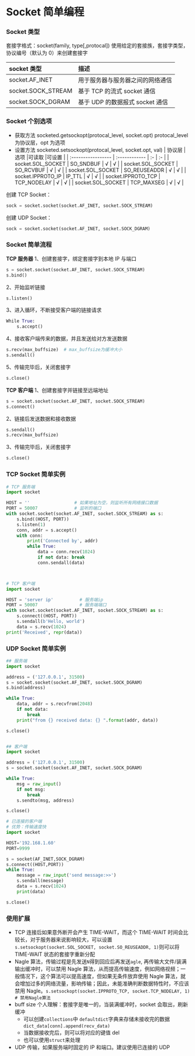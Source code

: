 # Socket 简单编程

### Socket 类型

套接字格式：socket(family, type[,protocal]) 使用给定的套接族，套接字类型，协议编号（默认为 0）来创建套接字

| socket 类型        | 描述                             |
| :----------------- | :------------------------------- |
| socket.AF_INET     | 用于服务器与服务器之间的网络通信 |
| socket.SOCK_STREAM | 基于 TCP 的流式 socket 通信      |
| socket.SOCK_DGRAM  | 基于 UDP 的数据报式 socket 通信  |

### Socket 个别选项

* 获取方法 socketed.getsockopt(protocal_level, socket.opt) protocal_level 为协议层，opt 为选项
* 设置方法 socketed.setsockopt(protocal_level, socket.opt, val)
  | 协议层 | 选项 |可读取 |可设置 |
  | :----------------- | :------------ | :- | :- |
  | socket.SOL_SOCKET | SO_SNDBUF | √ | √ |
  | socket.SOL_SOCKET | SO_RCVBUF | √ | √ |
  | socket.SOL_SOCKET | SO_REUSEADDR | √ | √ |
  | socket.IPPROTO_IP | IP_TTL | √ | √ |
  | socket.IPPROTO_TCP | TCP_NODELAY | √ | √ |
  | socket.SOL_SOCKET | TCP_MAXSEG | √ | √ |

创建 TCP Socket：

```Python
sock = socket.socket(socket.AF_INET, socket.SOCK_STREAM)
```

创建 UDP Socket：

```Python
sock = socket.socket(socket.AF_INET, socket.SOCK_DGRAM)
```

### Socket 简单流程

**TCP 服务器**
1、创建套接字，绑定套接字到本地 IP 与端口

```Python
s = socket.socket(socket.AF_INET, socket.SOCK_STREAM)
s.bind()
```

2、开始监听链接

```Python
s.listen()
```

3、进入循环，不断接受客户端的链接请求

```Python
While True:
    s.accept()
```

4、接收客户端传来的数据，并且发送给对方发送数据

```Python
s.recv(max_buffsize)  # max_buffsize为缓冲大小
s.sendall()
```

5、传输完毕后，关闭套接字

```Python
s.close()
```

**TCP 客户端**
1、创建套接字并链接至远端地址

```Python
s = socket.socket(socket.AF_INET, socket.SOCK_STREAM)
s.connect()
```

2、链接后发送数据和接收数据

```Python
s.sendall()
s.recv(max_buffsize)
```

3、传输完毕后，关闭套接字

```Python
s.close()
```

### TCP Socket 简单实例

```Python
# TCP 服务端
import socket

HOST = ''                 # 如果地址为空，则监听所有网络接口数据
PORT = 50007              # 监听的端口
with socket.socket(socket.AF_INET, socket.SOCK_STREAM) as s:
    s.bind((HOST, PORT))
    s.listen(1)
    conn, addr = s.accept()
    with conn:
        print('Connected by', addr)
        while True:
            data = conn.recv(1024)
            if not data: break
            conn.sendall(data)



# TCP 客户端
import socket

HOST = 'server ip'          # 服务端ip
PORT = 50007                # 服务端端口
with socket.socket(socket.AF_INET, socket.SOCK_STREAM) as s:
    s.connect((HOST, PORT))
    s.sendall(b'Hello, world')
    data = s.recv(1024)
print('Received', repr(data))
```

### UDP Socket 简单实例

```Python
## 服务端
import socket  

address = ('127.0.0.1', 31500)  
s = socket.socket(socket.AF_INET, socket.SOCK_DGRAM)  
s.bind(address)  

while True:  
    data, addr = s.recvfrom(2048)  
    if not data:
        break  
    print("from {} received data: {} ".format(addr, data))

s.close()  


## 客户端
import socket  

address = ('127.0.0.1', 31500)  
s = socket.socket(socket.AF_INET, socket.SOCK_DGRAM)  

while True:  
    msg = raw_input()  
    if not msg:  
        break  
    s.sendto(msg, address)  

s.close()

# 已连接的客户端
# 优势：传输速度快
import socket

HOST='192.168.1.60'  
PORT=9999  

s = socket(AF_INET,SOCK_DGRAM)  
s.connect((HOST,PORT))  
while True:  
    message = raw_input('send message:>>')  
    s.sendall(message)  
    data = s.recv(1024)  
    print(data)

s.close()
```

### 使用扩展

* TCP 连接后如果意外断开会产生 TIME-WAIT，而这个 TIME-WAIT 时间会比较长，对于服务器来说影响较大，可以设置`s.setsockopt(socket.SOL_SOCKET, socket.SO_REUSEADDR, 1)`则可以将 TIME-WAIT 状态的套接字重新分配
* Nagle 算法，传输过程是先发送`N`得到回应后再发送`agle`, 再传输大文件/装满输出缓冲时，可以禁用 Nagle 算法，从而提高传输速度，例如网络视频；一般情况下，这个算法可以提高速度，但如果无条件放弃使用 Nagle 算法，就会增加过多的网络流量，影响传输；因此，未能准确判断数据特性时，不应该禁用 Nagle。`s.setsockopt(socket.IPPROTO_TCP, socket.TCP_NODELAY, 1) # 禁用Nagle算法`
* buff size 个人理解：套接字是唯一的，当装满缓冲时，socket 会取出，刷新缓冲
  * 可以创建`collections`中 `defaultdict`字典来存储未接收完的数据`dict_data[conn].append(recv_data)`
  * 当数据接收完后，则可以将对应的键值 del
  * 也可以使用`struct`来处理
* UDP 传输，如果服务端时固定的 IP 和端口。建议使用已连接的 UDP
